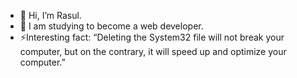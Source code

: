 - 👋 Hi, I’m Rasul.
- 🌱 I am studying to become a web developer.
- ⚡️Interesting fact: “Deleting the System32 file will not break your computer, but on the contrary, it will speed up and optimize your computer.”
<!---
Zinnurov-Rasul/Zinnurov-Rasul is a ✨ special ✨ repository because its `README.md` (this file) appears on your GitHub profile.
You can click the Preview link to take a look at your changes.
--->
